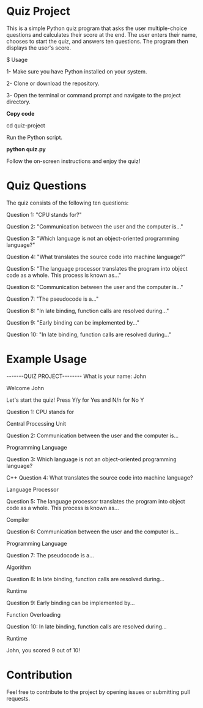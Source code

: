 # Quiz Project




This is a simple Python quiz program that asks the user multiple-choice questions and calculates their score at the end. The user enters their name, chooses to start the quiz, and answers ten questions. The program then displays the user's score.

$ Usage


1- Make sure you have Python installed on your system.


2- Clone or download the repository.



3- Open the terminal or command prompt and navigate to the project directory.

**Copy code**

cd quiz-project

Run the Python script.

**python quiz.py**


Follow the on-screen instructions and enjoy the quiz!



# Quiz Questions


The quiz consists of the following ten questions:


Question 1: "CPU stands for?"




Question 2: "Communication between the user and the computer is..."



Question 3: "Which language is not an object-oriented programming language?"




Question 4: "What translates the source code into machine language?"




Question 5: "The language processor translates the program into object code as a whole. This process is known as..."




Question 6: "Communication between the user and the computer is..."




Question 7: "The pseudocode is a..."





Question 8: "In late binding, function calls are resolved during..."





Question 9: "Early binding can be implemented by..."





Question 10: "In late binding, function calls are resolved during..."





# Example Usage


-------QUIZ PROJECT--------
What is your name: John


Welcome John


Let's start the quiz! Press Y/y for Yes and N/n for No
Y


Question 1: CPU stands for


Central Processing Unit



Question 2: Communication between the user and the computer is...



Programming Language




Question 3: Which language is not an object-oriented programming language?




C++
Question 4: What translates the source code into machine language?




Language Processor



Question 5: The language processor translates the program into object code as a whole. This process is known as...



Compiler




Question 6: Communication between the user and the computer is...




Programming Language




Question 7: The pseudocode is a...




Algorithm





Question 8: In late binding, function calls are resolved during...




Runtime




Question 9: Early binding can be implemented by...





Function Overloading




Question 10: In late binding, function calls are resolved during...



Runtime



John, you scored 9 out of 10!




# Contribution
Feel free to contribute to the project by opening issues or submitting pull requests.
